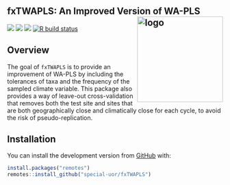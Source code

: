 
<!-- README.md is generated from README.Rmd. Please edit that file -->

## fxTWAPLS: An Improved Version of WA-PLS <img src="https://raw.githubusercontent.com/special-uor/fxTWAPLS/master/inst/images/logo.png" alt="logo" align="right" height=200px/>

<!-- <img src="inst/images/logo.png" alt="logo" align="right" height=200px/> -->

<!-- badges: start -->

[![](https://img.shields.io/github/languages/code-size/special-uor/fxTWAPLS.svg)](https://github.com/special-uor/fxTWAPLS)
[![](https://img.shields.io/badge/devel%20version-0.0.1-yellow.svg)](https://github.com/special-uor/fxTWAPLS)
[![](https://codecov.io/gh/special-uor/fxTWAPLS/branch/master/graph/badge.svg?token=Q6SYL7AOGR)](https://codecov.io/gh/special-uor/fxTWAPLS)
[![R build
status](https://github.com/special-uor/fxTWAPLS/workflows/R-CMD-check/badge.svg)](https://github.com/special-uor/fxTWAPLS/actions)
<!-- [![R build status](https://github.com/special-uor/fxTWAPLS/workflows/R-CMD-check/badge.svg)](https://github.com/special-uor/fxTWAPLS/actions) -->
<!-- badges: end -->

## Overview

The goal of `fxTWAPLS` is to provide an improvement of WA-PLS by
including the tolerances of taxa and the frequency of the sampled
climate variable. This package also provides a way of leave-out
cross-validation that removes both the test site and sites that are both
geographically close and climatically close for each cycle, to avoid the
risk of
pseudo-replication.

## Installation

<!-- ### Create a Personal Access Token (PAT) for Github -->

<!-- This is needed to install packages from private repositories. Once configured, -->

<!-- there is no need to configure it again. -->

<!-- ```{r, eval = FALSE} -->

<!-- # install.packages("usethis") -->

<!-- usethis::browse_github_pat(scopes = "repo",  -->

<!--                            description = "R:GITHUB_PAT",  -->

<!--                            host = "https://github.com/special-uor") -->

<!-- ``` -->

<!-- Copy the generated token. Then, run the following command: -->

<!-- ```{r, eval = FALSE} -->

<!-- usethis::edit_r_environ() -->

<!-- ``` -->

<!-- Add a new line to the `.Renviron` file: -->

<!-- ```bash -->

<!-- GITHUB_PAT=xxxyyyzzz -->

<!-- ``` -->

<!-- Make sure to leave a new empty line after `GITHUB_PAT`. Restart R (Session >  -->

<!-- Restart R in the RStudio menu bar), as environment variables are loaded from  -->

<!-- `.Renviron` only at the start of an R session.  -->

<!-- Check that the PAT is now available like so: -->

<!-- ```{r, eval = FALSE} -->

<!-- usethis::git_sitrep() -->

<!-- ``` -->

<!-- You can install the released version of fxTWAPLS from [CRAN](https://CRAN.R-project.org) with: -->

<!-- ``` r -->

<!-- install.packages("fxTWAPLS") -->

<!-- ``` -->

<!-- And the development version from [GitHub](https://github.com/) with: -->

You can install the development version from
[GitHub](https://github.com/) with:

``` r
install.packages("remotes")
remotes::install_github("special-uor/fxTWAPLS")
```

<!-- ## Example -->

<!-- This is a basic example which shows you how to solve a common problem: -->
